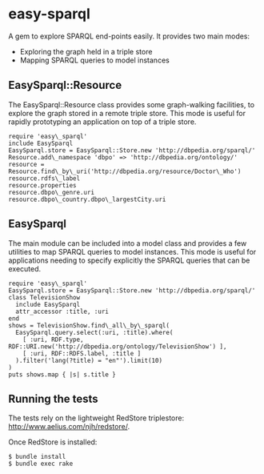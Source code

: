 easy-sparql
===========

A gem to explore SPARQL end-points easily. It provides two main modes:

* Exploring the graph held in a triple store
* Mapping SPARQL queries to model instances

EasySparql::Resource
--------------------

The EasySparql::Resource class provides some graph-walking facilities,
to explore the graph stored in a remote triple store. This mode is useful
for rapidly prototyping an application on top of a triple store.

    require 'easy\_sparql'
    include EasySparql
    EasySparql.store = EasySparql::Store.new 'http://dbpedia.org/sparql/'
    Resource.add\_namespace 'dbpo' => 'http://dbpedia.org/ontology/'
    resource = Resource.find\_by\_uri('http://dbpedia.org/resource/Doctor\_Who')
    resource.rdfs\_label
    resource.properties
    resource.dbpo\_genre.uri
    resource.dbpo\_country.dbpo\_largestCity.uri


EasySparql
----------

The main module can be included into a model class and provides a few
utilities to map SPARQL queries to model instances. This mode is useful
for applications needing to specify explicitly the SPARQL queries
that can be executed.


    require 'easy\_sparql'
    EasySparql.store = EasySparql::Store.new 'http://dbpedia.org/sparql/'
    class TelevisionShow
      include EasySparql
      attr_accessor :title, :uri
    end
    shows = TelevisionShow.find\_all\_by\_sparql(
      EasySparql.query.select(:uri, :title).where(
        [ :uri, RDF.type, RDF::URI.new('http://dbpedia.org/ontology/TelevisionShow') ], 
        [ :uri, RDF::RDFS.label, :title ] 
      ).filter('lang(?title) = "en"').limit(10)
    )
    puts shows.map { |s| s.title }


Running the tests
-----------------

The tests rely on the lightweight RedStore triplestore: http://www.aelius.com/njh/redstore/.

Once RedStore is installed:

    $ bundle install
    $ bundle exec rake
